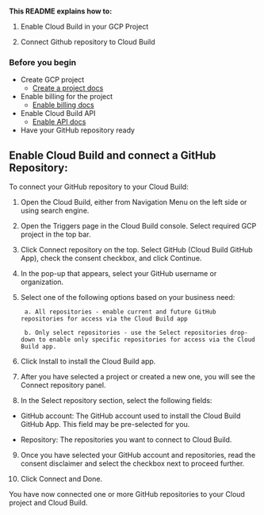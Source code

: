 # 

**This README explains how to:**

1. Enable Cloud Build in your GCP Project

2. Connect Github repository to Cloud Build


### Before you begin

- Create GCP project
    - [Create a project docs](https://cloud.google.com/apis/docs/getting-started#creating_a_google_project)
- Enable billing for the project
    - [Enable billing docs](https://cloud.google.com/apis/docs/getting-started#enabling_billing)
- Enable Cloud Build API
    - [Enable API docs](https://cloud.google.com/apis/docs/getting-started#enabling_apis)
- Have your GitHub repository ready

## Enable Cloud Build and connect a GitHub Repository:

To connect your GitHub repository to your Cloud Build:

1. Open the Cloud Build, either from Navigation Menu on the left side or using search engine.

2. Open the Triggers page in the Cloud Build console. Select required GCP project in the top bar.

3. Click Connect repository on the top. Select GitHub (Cloud Build GitHub App), check the consent checkbox, and click Continue.

4. In the pop-up that appears, select your GitHub username or organization.

5. Select one of the following options based on your business need:

        a. All repositories - enable current and future GitHub repositories for access via the Cloud Build app

        b. Only select repositories - use the Select repositories drop-down to enable only specific repositories for access via the Cloud Build app.

6. Click Install to install the Cloud Build app.

7. After you have selected a project or created a new one, you will see the Connect repository panel.

8. In the Select repository section, select the following fields:

* GitHub account: The GitHub account used to install the Cloud Build GitHub App. This field may be pre-selected for you.

* Repository: The repositories you want to connect to Cloud Build.

9. Once you have selected your GitHub account and repositories, read the consent disclaimer and select the checkbox next to proceed further.

10. Click Connect and Done.

You have now connected one or more GitHub repositories to your Cloud project and Cloud Build. 